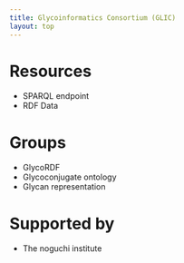 ```yaml
---
title: Glycoinformatics Consortium (GLIC)
layout: top
---
```


# Resources
* SPARQL endpoint
* RDF Data

# Groups
* GlycoRDF
* Glycoconjugate ontology
* Glycan representation

# Supported by
* The noguchi institute
